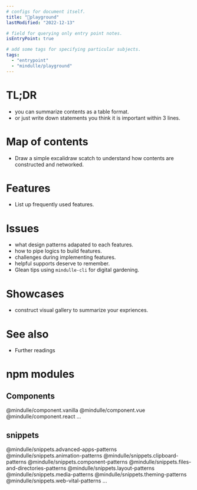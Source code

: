 ```yaml
---
# configs for document itself.
title: "🎉playground"
lastModified: "2022-12-13"

# field for querying only entry point notes.
isEntryPoint: true

# add some tags for specifying particular subjects.
tags:
  - "entrypoint"
  - "mindulle/playground"
---
```

# TL;DR
- you can summarize contents as a table format.
- or just write down statements you think it is important within 3 lines.


# Map of contents
- Draw a simple excalidraw scatch to understand how contents are constructed and networked.

# Features
- List up frequently used features.

# Issues
- what design patterns adapated to each features.
- how to pipe logics to build features.
- challenges during implementing features.
- helpful supports deserve to remember.
- Glean tips using `mindulle-cli` for digital gardening.

# Showcases
- construct visual gallery to summarize your expriences.

# See also
- Further readings
# npm modules
## Components
@mindulle/component.vanilla
@mindulle/component.vue
@mindulle/component.react
...

## snippets
@mindulle/snippets.advanced-apps-patterns
@mindulle/snippets.animation-patterns
@mindulle/snippets.clipboard-patterns
@mindulle/snippets.component-patterns
@mindulle/snippets.files-and-directories-patterns
@mindulle/snippets.layout-patterns
@mindulle/snippets.media-patterns
@mindulle/snippets.theming-patterns
@mindulle/snippets.web-vital-patterns
...